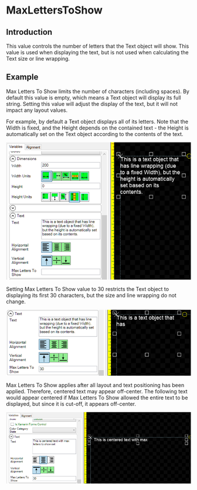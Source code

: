 # MaxLettersToShow

## Introduction

This value controls the number of letters that the Text object will show. This value is used when displaying the text, but is not used when calculating the Text size or line wrapping.

## Example

Max Letters To Show limits the number of characters (including spaces). By default this value is empty, which means a Text object will display its full string. Setting this value will adjust the display of the text, but it will not impact any layout values.

For example, by default a Text object displays all of its letters. Note that the Width is fixed, and the Height depends on the contained text - the Height is automatically set on the Text object according to the contents of the text.

![](../../.gitbook/assets/NoMaxLettersToShow.png)

Setting Max Letters To Show value to 30 restricts the Text object to displaying its first 30 characters, but the size and line wrapping do not change.

![](<../../.gitbook/assets/MaxLettersToShow30 (1).png>)

Max Letters To Show applies after all layout and text positioning has been applied. Therefore, centered text may appear off-center. The following text would appear centered if Max Letters To Show allowed the entire text to be displayed, but since it is cut-off, it appears off-center.

![](<../../.gitbook/assets/MaxLettersToShowCentered (1).png>)
